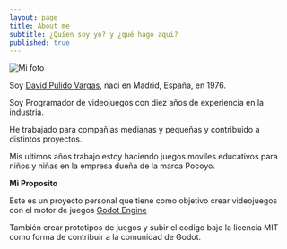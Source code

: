 ```yaml
---
layout: page
title: About me
subtitle: ¿Quíen soy yo? y ¿qué hago aqui?
published: true
---
```


![Mi foto]({{site.baseurl}}/media/portrait.png)

Soy [David Pulido Vargas](https://www.linkedin.com/in/david-pulido-vargas-85278419/), naci en Madrid, España, en 1976.

Soy Programador de videojuegos con diez años de experiencia en la industria.

He trabajado para compañias medianas y pequeñas y contribuido a distintos proyectos.

Mis ultimos años trabajo estoy haciendo juegos moviles educativos para niños y niñas en la empresa dueña de la marca Pocoyo.

**Mi Proposito**

Este es un proyecto personal que tiene como objetivo crear videojuegos con el motor de juegos [Godot Engine](https://godotengine.org/)

También crear prototipos de juegos y subir el codigo bajo la licencia MIT como forma de contribuir a la comunidad de Godot.
